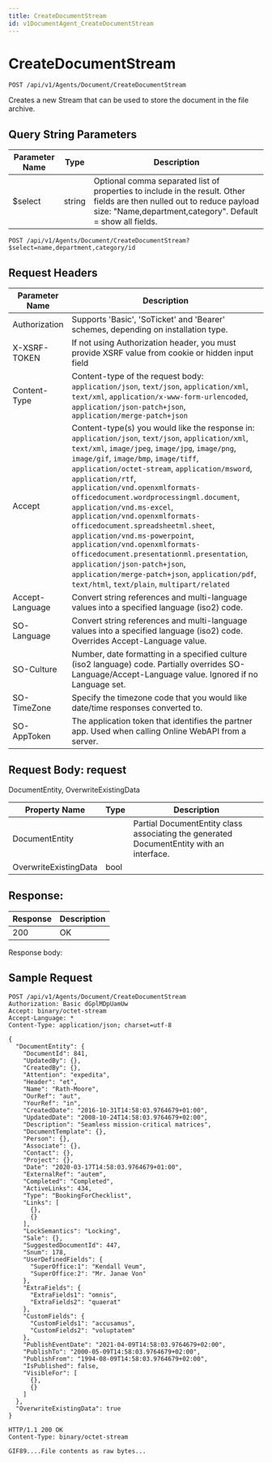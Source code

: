 ```yaml
---
title: CreateDocumentStream
id: v1DocumentAgent_CreateDocumentStream
---
```


# CreateDocumentStream

```http
POST /api/v1/Agents/Document/CreateDocumentStream
```

Creates a new Stream that can be used to store the document in the file archive.







## Query String Parameters

| Parameter Name | Type |  Description |
|----------------|------|--------------|
| $select | string |  Optional comma separated list of properties to include in the result. Other fields are then nulled out to reduce payload size: "Name,department,category". Default = show all fields. |

```http
POST /api/v1/Agents/Document/CreateDocumentStream?$select=name,department,category/id
```


## Request Headers

| Parameter Name | Description |
|----------------|-------------|
| Authorization  | Supports 'Basic', 'SoTicket' and 'Bearer' schemes, depending on installation type. |
| X-XSRF-TOKEN   | If not using Authorization header, you must provide XSRF value from cookie or hidden input field |
| Content-Type | Content-type of the request body: `application/json`, `text/json`, `application/xml`, `text/xml`, `application/x-www-form-urlencoded`, `application/json-patch+json`, `application/merge-patch+json` |
| Accept         | Content-type(s) you would like the response in: `application/json`, `text/json`, `application/xml`, `text/xml`, `image/jpeg`, `image/jpg`, `image/png`, `image/gif`, `image/bmp`, `image/tiff`, `application/octet-stream`, `application/msword`, `application/rtf`, `application/vnd.openxmlformats-officedocument.wordprocessingml.document`, `application/vnd.ms-excel`, `application/vnd.openxmlformats-officedocument.spreadsheetml.sheet`, `application/vnd.ms-powerpoint`, `application/vnd.openxmlformats-officedocument.presentationml.presentation`, `application/json-patch+json`, `application/merge-patch+json`, `application/pdf`, `text/html`, `text/plain`, `multipart/related` |
| Accept-Language | Convert string references and multi-language values into a specified language (iso2) code. |
| SO-Language | Convert string references and multi-language values into a specified language (iso2) code. Overrides Accept-Language value. |
| SO-Culture | Number, date formatting in a specified culture (iso2 language) code. Partially overrides SO-Language/Accept-Language value. Ignored if no Language set. |
| SO-TimeZone | Specify the timezone code that you would like date/time responses converted to. |
| SO-AppToken | The application token that identifies the partner app. Used when calling Online WebAPI from a server. |

## Request Body: request  

DocumentEntity, OverwriteExistingData 

| Property Name | Type |  Description |
|----------------|------|--------------|
| DocumentEntity |  | Partial DocumentEntity class associating the generated DocumentEntity with an interface. |
| OverwriteExistingData | bool |  |


## Response: 



| Response | Description |
|----------------|-------------|
| 200 | OK |

Response body: 


## Sample Request

```http!
POST /api/v1/Agents/Document/CreateDocumentStream
Authorization: Basic dGplMDpUamUw
Accept: binary/octet-stream
Accept-Language: *
Content-Type: application/json; charset=utf-8

{
  "DocumentEntity": {
    "DocumentId": 841,
    "UpdatedBy": {},
    "CreatedBy": {},
    "Attention": "expedita",
    "Header": "et",
    "Name": "Rath-Moore",
    "OurRef": "aut",
    "YourRef": "in",
    "CreatedDate": "2016-10-31T14:58:03.9764679+01:00",
    "UpdatedDate": "2008-10-24T14:58:03.9764679+02:00",
    "Description": "Seamless mission-critical matrices",
    "DocumentTemplate": {},
    "Person": {},
    "Associate": {},
    "Contact": {},
    "Project": {},
    "Date": "2020-03-17T14:58:03.9764679+01:00",
    "ExternalRef": "autem",
    "Completed": "Completed",
    "ActiveLinks": 434,
    "Type": "BookingForChecklist",
    "Links": [
      {},
      {}
    ],
    "LockSemantics": "Locking",
    "Sale": {},
    "SuggestedDocumentId": 447,
    "Snum": 178,
    "UserDefinedFields": {
      "SuperOffice:1": "Kendall Veum",
      "SuperOffice:2": "Mr. Janae Von"
    },
    "ExtraFields": {
      "ExtraFields1": "omnis",
      "ExtraFields2": "quaerat"
    },
    "CustomFields": {
      "CustomFields1": "accusamus",
      "CustomFields2": "voluptatem"
    },
    "PublishEventDate": "2021-04-09T14:58:03.9764679+02:00",
    "PublishTo": "2000-05-09T14:58:03.9764679+02:00",
    "PublishFrom": "1994-08-09T14:58:03.9764679+02:00",
    "IsPublished": false,
    "VisibleFor": [
      {},
      {}
    ]
  },
  "OverwriteExistingData": true
}
```

```http_
HTTP/1.1 200 OK
Content-Type: binary/octet-stream

GIF89....File contents as raw bytes...
```